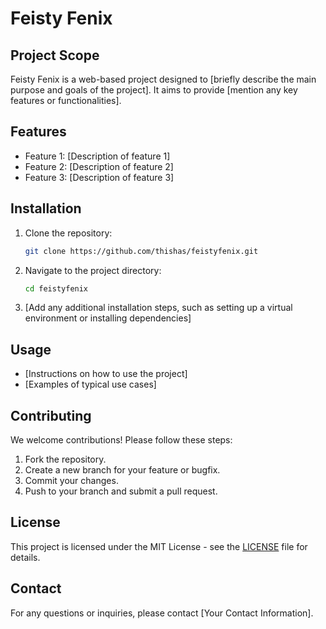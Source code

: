 # Feisty Fenix

## Project Scope
Feisty Fenix is a web-based project designed to [briefly describe the main purpose and goals of the project]. It aims to provide [mention any key features or functionalities].

## Features
- Feature 1: [Description of feature 1]
- Feature 2: [Description of feature 2]
- Feature 3: [Description of feature 3]

## Installation
1. Clone the repository:
   ```bash
   git clone https://github.com/thishas/feistyfenix.git
   ```
2. Navigate to the project directory:
   ```bash
   cd feistyfenix
   ```
3. [Add any additional installation steps, such as setting up a virtual environment or installing dependencies]

## Usage
- [Instructions on how to use the project]
- [Examples of typical use cases]

## Contributing
We welcome contributions! Please follow these steps:
1. Fork the repository.
2. Create a new branch for your feature or bugfix.
3. Commit your changes.
4. Push to your branch and submit a pull request.

## License
This project is licensed under the MIT License - see the [LICENSE](LICENSE) file for details.

## Contact
For any questions or inquiries, please contact [Your Contact Information].

